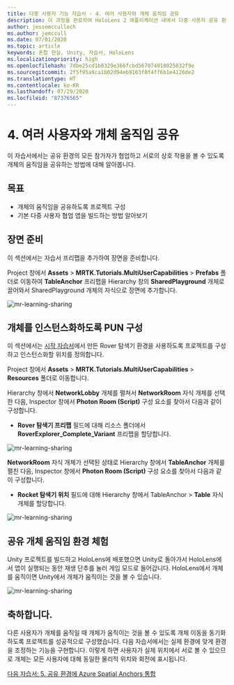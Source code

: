 ```yaml
---
title: 다중 사용자 기능 자습서 - 4. 여러 사용자와 개체 움직임 공유
description: 이 과정을 완료하여 HoloLens 2 애플리케이션 내에서 다중 사용자 공유 환경을 구현하는 방법을 알아봅니다.
author: jessemcculloch
ms.author: jemccull
ms.date: 07/01/2020
ms.topic: article
keywords: 혼합 현실, Unity, 자습서, HoloLens
ms.localizationpriority: high
ms.openlocfilehash: 7dbe25cd1b0329e366fcbd567074018025032f9e
ms.sourcegitcommit: 2f5f95a9ca1b02d94eb9163f0f4ff6b1e4126de2
ms.translationtype: HT
ms.contentlocale: ko-KR
ms.lasthandoff: 07/29/2020
ms.locfileid: "87376565"
---
```

# <a name="4-sharing-object-movements-with-multiple-users"></a>4. 여러 사용자와 개체 움직임 공유

이 자습서에서는 공유 환경의 모든 참가자가 협업하고 서로의 상호 작용을 볼 수 있도록 개체의 움직임을 공유하는 방법에 대해 알아봅니다.

## <a name="objectives"></a>목표

* 개체의 움직임을 공유하도록 프로젝트 구성
* 기본 다중 사용자 협업 앱을 빌드하는 방법 알아보기

## <a name="preparing-the-scene"></a>장면 준비

이 섹션에서는 자습서 프리팹을 추가하여 장면을 준비합니다.

Project 창에서 **Assets** > **MRTK.Tutorials.MultiUserCapabilities** > **Prefabs** 폴더로 이동하여 **TableAnchor** 프리팹을 Hierarchy 창의 **SharedPlayground** 개체로 끌어와서 SharedPlayground 개체의 자식으로 장면에 추가합니다.

![mr-learning-sharing](images/mr-learning-sharing/sharing-04-section1-step1-1.png)

## <a name="configuring-pun-to-instantiate-the-objects"></a>개체를 인스턴스화하도록 PUN 구성

이 섹션에서는 [시작 자습서](mr-learning-base-01.md)에서 만든 Rover 탐색기 환경을 사용하도록 프로젝트를 구성하고 인스턴스화할 위치를 정의합니다.

Project 창에서 **Assets** > **MRTK.Tutorials.MultiUserCapabilities** > **Resources** 폴더로 이동합니다.

Hierarchy 창에서 **NetworkLobby** 개체를 펼쳐서 **NetworkRoom** 자식 개체를 선택한 다음, Inspector 창에서 **Photon Room (Script)** 구성 요소를 찾아서 다음과 같이 구성합니다.

* **Rover 탐색기 프리팹** 필드에 대해 리소스 폴더에서 **RoverExplorer_Complete_Variant** 프리팹을 할당합니다.

![mr-learning-sharing](images/mr-learning-sharing/sharing-04-section2-step1-1.png)

**NetworkRoom** 자식 개체가 선택된 상태로 Hierarchy 창에서 **TableAnchor** 개체를 펼친 다음, Inspector 창에서 **Photon Room (Script)** 구성 요소를 찾아서 다음과 같이 구성합니다.

* **Rocket 탐색기 위치** 필드에 대해 Hierarchy 창에서 TableAnchor > **Table** 자식 개체를 할당합니다.

![mr-learning-sharing](images/mr-learning-sharing/sharing-04-section2-step1-2.png)

## <a name="trying-the-experience-with-shared-object-movement"></a>공유 개체 움직임 환경 체험

Unity 프로젝트를 빌드하고 HoloLens에 배포했으면 Unity로 돌아가서 HoloLens에서 앱이 실행되는 동안 재생 단추를 눌러 게임 모드로 들어갑니다. HoloLens에서 개체를 움직이면 Unity에서 개체가 움직이는 것을 볼 수 있습니다.

![mr-learning-sharing](images/mr-learning-sharing/sharing-04-section3-step1-1.gif)

## <a name="congratulations"></a>축하합니다.

다른 사용자가 개체를 움직일 때 개체가 움직이는 것을 볼 수 있도록 개체 이동을 동기화하도록 프로젝트를 성공적으로 구성했습니다. 다음 자습서에서는 실제 환경에 맞게 환경을 조정하는 기능을 구현합니다. 이렇게 하면 사용자가 실제 위치에서 서로 볼 수 있으므로 개체는 모든 사용자에 대해 동일한 물리적 위치와 회전에 표시됩니다.

[다음 자습서: 5. 공유 환경에 Azure Spatial Anchors 통합](mr-learning-sharing-05.md)
